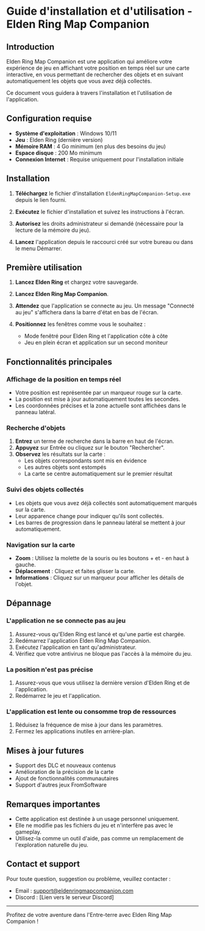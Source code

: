 # Guide d'installation et d'utilisation - Elden Ring Map Companion

## Introduction

Elden Ring Map Companion est une application qui améliore votre expérience de jeu en affichant votre position en temps réel sur une carte interactive, en vous permettant de rechercher des objets et en suivant automatiquement les objets que vous avez déjà collectés.

Ce document vous guidera à travers l'installation et l'utilisation de l'application.

## Configuration requise

- **Système d'exploitation** : Windows 10/11
- **Jeu** : Elden Ring (dernière version)
- **Mémoire RAM** : 4 Go minimum (en plus des besoins du jeu)
- **Espace disque** : 200 Mo minimum
- **Connexion Internet** : Requise uniquement pour l'installation initiale

## Installation

1. **Téléchargez** le fichier d'installation `EldenRingMapCompanion-Setup.exe` depuis le lien fourni.

2. **Exécutez** le fichier d'installation et suivez les instructions à l'écran.

3. **Autorisez** les droits administrateur si demandé (nécessaire pour la lecture de la mémoire du jeu).

4. **Lancez** l'application depuis le raccourci créé sur votre bureau ou dans le menu Démarrer.

## Première utilisation

1. **Lancez Elden Ring** et chargez votre sauvegarde.

2. **Lancez Elden Ring Map Companion**.

3. **Attendez** que l'application se connecte au jeu. Un message "Connecté au jeu" s'affichera dans la barre d'état en bas de l'écran.

4. **Positionnez** les fenêtres comme vous le souhaitez :
   - Mode fenêtré pour Elden Ring et l'application côte à côte
   - Jeu en plein écran et application sur un second moniteur

## Fonctionnalités principales

### Affichage de la position en temps réel

- Votre position est représentée par un marqueur rouge sur la carte.
- La position est mise à jour automatiquement toutes les secondes.
- Les coordonnées précises et la zone actuelle sont affichées dans le panneau latéral.

### Recherche d'objets

1. **Entrez** un terme de recherche dans la barre en haut de l'écran.
2. **Appuyez** sur Entrée ou cliquez sur le bouton "Rechercher".
3. **Observez** les résultats sur la carte :
   - Les objets correspondants sont mis en évidence
   - Les autres objets sont estompés
   - La carte se centre automatiquement sur le premier résultat

### Suivi des objets collectés

- Les objets que vous avez déjà collectés sont automatiquement marqués sur la carte.
- Leur apparence change pour indiquer qu'ils sont collectés.
- Les barres de progression dans le panneau latéral se mettent à jour automatiquement.

### Navigation sur la carte

- **Zoom** : Utilisez la molette de la souris ou les boutons + et - en haut à gauche.
- **Déplacement** : Cliquez et faites glisser la carte.
- **Informations** : Cliquez sur un marqueur pour afficher les détails de l'objet.

## Dépannage

### L'application ne se connecte pas au jeu

1. Assurez-vous qu'Elden Ring est lancé et qu'une partie est chargée.
2. Redémarrez l'application Elden Ring Map Companion.
3. Exécutez l'application en tant qu'administrateur.
4. Vérifiez que votre antivirus ne bloque pas l'accès à la mémoire du jeu.

### La position n'est pas précise

1. Assurez-vous que vous utilisez la dernière version d'Elden Ring et de l'application.
2. Redémarrez le jeu et l'application.

### L'application est lente ou consomme trop de ressources

1. Réduisez la fréquence de mise à jour dans les paramètres.
2. Fermez les applications inutiles en arrière-plan.

## Mises à jour futures

- Support des DLC et nouveaux contenus
- Amélioration de la précision de la carte
- Ajout de fonctionnalités communautaires
- Support d'autres jeux FromSoftware

## Remarques importantes

- Cette application est destinée à un usage personnel uniquement.
- Elle ne modifie pas les fichiers du jeu et n'interfère pas avec le gameplay.
- Utilisez-la comme un outil d'aide, pas comme un remplacement de l'exploration naturelle du jeu.

## Contact et support

Pour toute question, suggestion ou problème, veuillez contacter :
- Email : support@eldenringmapcompanion.com
- Discord : [Lien vers le serveur Discord]

---

Profitez de votre aventure dans l'Entre-terre avec Elden Ring Map Companion !

